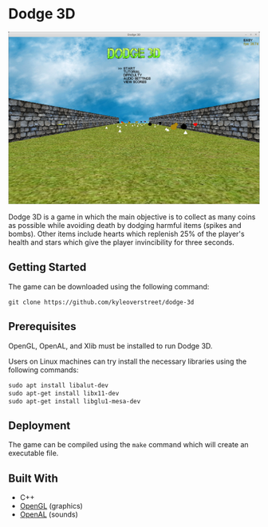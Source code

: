 # Dodge 3D
![Main Menu](images/menu.png "Main Menu")

Dodge 3D is a game in which the main objective is to collect as many coins as possible while avoiding death by dodging harmful items (spikes and bombs). Other items include hearts which replenish 25% of the player's health and stars which give the player invincibility for three seconds.

## Getting Started
The game can be downloaded using the following command:

```
git clone https://github.com/kyleoverstreet/dodge-3d
```

## Prerequisites
OpenGL, OpenAL, and Xlib must be installed to run Dodge 3D.

Users on Linux machines can try install the necessary libraries using the following commands:

```
sudo apt install libalut-dev
sudo apt-get install libx11-dev
sudo apt-get install libglu1-mesa-dev
```

## Deployment
The game can be compiled using the ```make``` command which will create an executable file.


## Built With
* C++
* [OpenGL](https://www.opengl.org/) (graphics)
* [OpenAL](https://www.openal.org/) (sounds)
